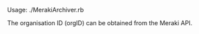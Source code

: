 
Usage: ./MerakiArchiver.rb <orgID>

The organisation ID (orgID) can be obtained from the Meraki API.
